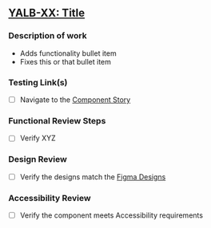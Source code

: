 ## [YALB-XX: Title](https://yaleits.atlassian.net/browse/YALB-XX)

### Description of work
- Adds functionality bullet item
- Fixes this or that bullet item

### Testing Link(s)
- [ ] Navigate to the [Component Story](https://deploy-preview-XX--dev-component-library-twig.netlify.app/?path=/story/tokens-breakpoints--breakpoints)

### Functional Review Steps
- [ ] Verify XYZ

### Design Review
- [ ] Verify the designs match the [Figma Designs](https://www.figma.com/file/OVfmCW5s1gI7xnrM8ibX2y/UI-Kit-Alpha-%5BYaleSites%5D)

### Accessibility Review
- [ ] Verify the component meets Accessibility requirements
